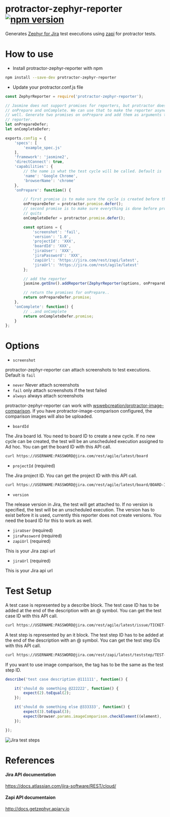 # protractor-zephyr-reporter [![npm version](https://badge.fury.io/js/protractor-zephyr-reporter.svg)](https://badge.fury.io/js/protractor-zephyr-reporter)

Generates [Zephyr for Jira](https://www.getzephyr.com/products/zephyr-for-jira)
test executions using
[zapi](https://marketplace.atlassian.com/plugins/com.thed.zephyr.zapi/server/overview)
for protractor tests.


# How to use

* Install protractor-zephyr-reporter with npm

```bash
npm install --save-dev protractor-zephyr-reporter
```

* Update your protractor.conf.js file

```javascript
const ZephyrReporter = require('protractor-zephyr-reporter');

// Jasmine does not support promises for reporters, but protractor does for
// onPrepare and onComplete. We can use that to make the reporter async as
// well. Generate two promises on onPrepare and add them as arguments to the
// reporter.
let onPrepareDefer;
let onCompleteDefer;

exports.config = {
    'specs': [
        'example_spec.js'
    ],
    'framework': 'jasmine2',
    'directConnect': true,
    'capabilities': {
        // the name is what the test cycle will be called. Default is 'no name'
        'name': 'Google Chrome',
        'browserName': 'chrome'
    },
    'onPrepare': function() {

        // first promise is to make sure the cycle is created before the tests start.
        onPrepareDefer = protractor.promise.defer();
        // second promise is to make sure everything is done before protractor
        // quits
        onCompleteDefer = protractor.promise.defer();

        const options = {
            'screenshot': 'fail',
            'version': '1.0',
            'projectId': 'XXX',
            'boardId': 'XXX',
            'jiraUser': 'XXX',
            'jiraPassword': 'XXX',
            'zapiUrl': 'https://jira.com/rest/zapi/latest',
            'jiraUrl': 'https://jira.com/rest/agile/latest'
        };

        // add the reporter
        jasmine.getEnv().addReporter(ZephyrReporter(options, onPrepareDefer, onCompleteDefer, browser));

        // return the promises for onPrepare..
        return onPrepareDefer.promise;
    },
    'onComplete': function() {
        // ..and onComplete
        return onCompleteDefer.promise;
    }
};
```

# Options
* `screenshot`

 protractor-zephyr-reporter can attach screenshots to test executions. Default
 is `fail`
 - `never`  Never attach screenshots
 - `fail`   only attach screenshots if the test failed
 - `always` always attach screenshots

 protractor-zephyr-reporter can work with
 [wswebcreation/protractor-image-comparison](https://github.com/wswebcreation/protractor-image-comparison).
 If you have protractor-image-comparison configured, the comparison images will also be
 uploaded.

* `boardId`

 The Jira board Id. You need to board ID to create a new cycle. If no new cycle
 can be created, the test will be an unscheduled execution assigned to Ad hoc.
 You can get the board ID with this API call.
 ```bash
 curl https://USERNAME:PASSWORD@jira.com/rest/agile/latest/board
 ```

* `projectId` (required)

 The Jira project ID.
 You can get the project ID with this API call.
 ```bash
 curl https://USERNAME:PASSWORD@jira.com/rest/agile/latest/board/BOARD-ID/project
 ```

* `version`

 The release version in Jira, the test will get attached to. If no version is specified,
 the test will be an unscheduled execution.
 The version has to exist before it is used, currently this reporter does not
 create versions. You need the board ID for this to work as well.

* `jiraUser` (required)
* `jiraPassword` (required)
* `zapiUrl` (required)

 This is your Jira zapi url

* `jiraUrl` (required)

 This is your Jira api url

# Test Setup

A test case is represented by a describe block.
The test case ID has to be added at the end of the description with an @
symbol.
You can get the test case ID with this API call.
```bash
curl https://USERNAME:PASSWORD@jira.com/rest/agile/latest/issue/TICKET-ID
```

A test step is represented by an it block.
The test step ID has to be added at the end of the description with an @
symbol.
You can get the test step IDs with this API call.
```bash
curl https://USERNAME:PASSWORD@jira.com/rest/zapi/latest/teststep/TEST-CASE-ID
```

If you want to use image comparison, the tag has to be the same as the test
step ID.

```javascript
describe('test case description @111111', function() {

    it('should do something @222222', function() {
        expect(2).toEqual(2);
    });

    it('should do something else @333333', function() {
        expect(3).toEqual(3);
        expect(browser.params.imageComparison.checkElement((element), '333333')).toBeLessThan(3.5);
    });

});
```

![Jira test steps](https://github.com/lukas-reineke/protractor-zephyr-reporter/raw/master/screenshots/screenshot-1.png "Jira test steps")

# References

#### Jira API documentation

https://docs.atlassian.com/jira-software/REST/cloud/

#### Zapi API documentaion

http://docs.getzephyr.apiary.io

